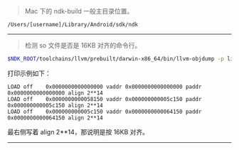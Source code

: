 > Mac 下的 ndk-build 一般主目录位置。

```
/Users/[username]/Library/Android/sdk/ndk
```

---

> 检测 so 文件是否是 16KB 对齐的命令行。

```bash
$NDK_ROOT/toolchains/llvm/prebuilt/darwin-x86_64/bin/llvm-objdump -p libtest.so | grep LOAD
```

打印示例如下：

```plaintext
LOAD off    0x0000000000000000 vaddr 0x0000000000000000 paddr 0x0000000000000000 align 2**14
LOAD off    0x0000000000058150 vaddr 0x000000000005c150 paddr 0x000000000005c150 align 2**14
LOAD off    0x000000000005c150 vaddr 0x0000000000064150 paddr 0x0000000000064150 align 2**14
```

最右侧写着 align 2**14，那说明是按 16KB 对齐。

---
